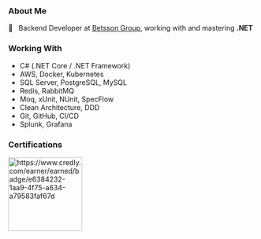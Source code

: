 ### About Me

💼&nbsp;&nbsp;&nbsp;Backend Developer at <a href="https://www.betssongroup.com/">Betsson Group</a>, working with and mastering **.NET**

### Working With

- C# (.NET Core / .NET Framework)
- AWS, Docker, Kubernetes
- SQL Server, PostgreSQL, MySQL
- Redis, RabbitMQ
- Moq, xUnit, NUnit, SpecFlow
- Clean Architecture, DDD
- Git, GitHub, CI/CD
- Splunk, Grafana

### Certifications

<img src="https://images.credly.com/images/024d0122-724d-4c5a-bd83-cfe3c4b7a073/image.png" alt="https://www.credly.com/earner/earned/badge/e6384232-1aa9-4f75-a634-a79583faf67d" width="150"/>
</p>
